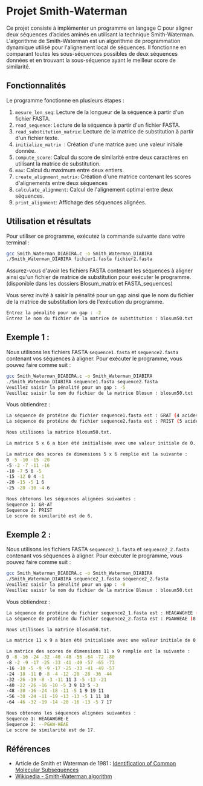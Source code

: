 # Projet Smith-Waterman

Ce projet consiste à implémenter un programme en langage C pour aligner deux séquences d’acides aminés en utilisant la technique Smith-Waterman. L'algorithme de Smith-Waterman est un algorithme de programmation dynamique utilisé pour l'alignement local de séquences. Il fonctionne en comparant toutes les sous-séquences possibles de deux séquences données et en trouvant la sous-séquence ayant le meilleur score de similarité.

## Fonctionnalités

Le programme fonctionne en  plusieurs étapes :

1. `mesure_len_seq`: Lecture de la longueur de la séquence à partir d'un fichier FASTA.
2. `read_sequence`: Lecture de la séquence à partir d'un fichier FASTA.
3. `read_substitution_matrix`: Lecture de la matrice de substitution à partir d'un fichier texte.
4. `initialize_matrix `: Création d'une matrice avec une valeur initiale donnée.
5. `compute_score`: Calcul du score de similarité entre deux caractères en utilisant la matrice de substitution.
6. `max`: Calcul du  maximum entre deux entiers.
7. `create_alignment_matrix`: Création d'une matrice contenant les scores d'alignements entre deux séquences
8. `calculate_alignment`: Calcul de l'alignement optimal entre deux séquences.
9. `print_alignment`: Affichage des séquences alignées.

## Utilisation et résultats

Pour utiliser ce programme, exécutez la commande suivante dans votre terminal :

```bash
gcc Smith_Waterman_DIABIRA.c -o Smith_Waterman_DIABIRA
./Smith_Waterman_DIABIRA fichier1.fasta fichier2.fasta
```

Assurez-vous d'avoir les fichiers FASTA contenant les séquences à aligner ainsi qu'un fichier de matrice de substitution pour exécuter le programme. (disponible dans les dossiers Blosum_matrix et FASTA_sequences)

Vous serez invité à saisir la pénalité pour un gap ainsi que le nom du fichier de la matrice de substitution lors de l'exécution du programme.
```bash
Entrez la pénalité pour un gap : -2
Entrez le nom du fichier de la matrice de substitution : blosum50.txt
```

## Exemple 1 : 

Nous utilisons les  fichiers FASTA `sequence1.fasta` et `sequence2.fasta` contenant vos séquences à aligner. Pour exécuter le programme, vous pouvez faire comme suit :

```bash
gcc Smith_Waterman_DIABIRA.c -o Smith_Waterman_DIABIRA 
./Smith_Waterman_DIABIRA sequence1.fasta sequence2.fasta
Veuillez saisir la pénalité pour un gap : -5
Veuillez saisir le nom du fichier de la matrice Blosum : blosum50.txt
```
Vous obtiendrez : 
```bash
La séquence de protéine du fichier sequence1.fasta est : GRAT (4 acides aminés).
La séquence de protéine du fichier sequence2.fasta est : PRIST (5 acides aminés).

Nous utilisons la matrice blosum50.txt.

La matrice 5 x 6 a bien été initialisée avec une valeur initiale de 0.

La matrice des scores de dimensions 5 x 6 remplie est la suivante :
0 -5 -10 -15 -20
-5 -2 -7 -11 -16
-10 -7 5 0 -5
-15 -12 0 4 -1
-20 -15 -5 1 6
-25 -20 -10 -4 6

Nous obtenons les séquences alignées suivantes :
Sequence 1: GR-AT
Sequence 2: PRIST
Le score de similarité est de 6.
```

## Exemple 2 : 

Nous utilisons les  fichiers FASTA `sequence2_1.fasta` et `sequence2_2.fasta` contenant vos séquences à aligner. Pour exécuter le programme, vous pouvez faire comme suit :

```bash
gcc Smith_Waterman_DIABIRA.c -o Smith_Waterman_DIABIRA
./Smith_Waterman_DIABIRA sequence2_1.fasta sequence2_2.fasta
Veuillez saisir la pénalité pour un gap : -8
Veuillez saisir le nom du fichier de la matrice Blosum : blosum50.txt
```
Vous obtiendrez : 
```bash
La séquence de protéine du fichier sequence2_1.fasta est : HEAGAWGHEE (10 acides aminés).
La séquence de protéine du fichier sequence2_2.fasta est : PGAWHEAE (8 acides aminés).

Nous utilisons la matrice blosum50.txt.

La matrice 11 x 9 a bien été initialisée avec une valeur initiale de 0.

La matrice des scores de dimensions 11 x 9 remplie est la suivante :
0 -8 -16 -24 -32 -40 -48 -56 -64 -72 -80
-8 -2 -9 -17 -25 -33 -41 -49 -57 -65 -73
-16 -10 -5 -9 -9 -17 -25 -33 -41 -49 -57
-24 -18 -11 0 -8 -4 -12 -20 -28 -36 -44
-32 -26 -19 -8 -3 -11 11 3 -5 -13 -21
-40 -22 -26 -16 -10 -5 3 9 13 5 -3
-48 -30 -16 -24 -18 -11 -5 1 9 19 11
-56 -38 -24 -11 -19 -13 -13 -5 1 11 18
-64 -46 -32 -19 -14 -20 -16 -13 -5 7 17

Nous obtenons les séquences alignées suivantes :
Sequence 1: HEAGAWGHE-E
Sequence 2: --PGAW-HEAE
Le score de similarité est de 17.
```
## Références
- Article de Smith et Waterman de 1981 : [Identification of Common Molecular Subsequences](https://www.ncbi.nlm.nih.gov/pubmed/7265238)
- [Wikipedia - Smith-Waterman algorithm](https://en.wikipedia.org/wiki/Smith%E2%80%93Waterman_algorithm)
